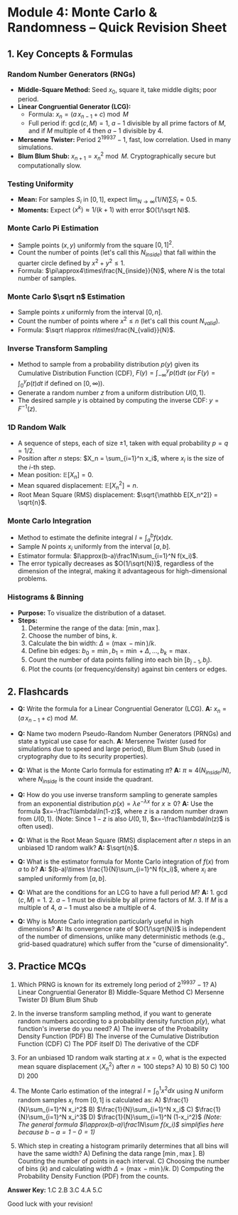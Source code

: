 # Module 4: Monte Carlo & Randomness – Quick Revision Sheet

## 1. Key Concepts & Formulas

### Random Number Generators (RNGs)
* **Middle-Square Method:** Seed $x_0$, square it, take middle digits; poor period.
* **Linear Congruential Generator (LCG):**
    * Formula: $x_n = (a\,x_{n-1} + c) \bmod M$
    * Full period if: $\gcd(c,M)=1$, $a-1$ divisible by all prime factors of $M$, and if $M$ multiple of 4 then $a-1$ divisible by 4.
* **Mersenne Twister:** Period $2^{19937}-1$, fast, low correlation. Used in many simulations.
* **Blum Blum Shub:** $x_{n+1}=x_n^2\bmod M$. Cryptographically secure but computationally slow.

### Testing Uniformity
* **Mean:** For samples $S_i$ in $[0,1]$, expect $\lim_{N\to\infty}(1/N)\sum S_i = 0.5$.
* **Moments:** Expect $\langle x^k\rangle\approx1/(k+1)$ with error $O(1/\sqrt N)$.

### Monte Carlo Pi Estimation
* Sample points $(x,y)$ uniformly from the square $[0,1]^2$.
* Count the number of points (let's call this $N_{inside}$) that fall within the quarter circle defined by $x^2+y^2\le1$.
* Formula: $\pi\approx4\times\frac{N_{inside}}{N}$, where $N$ is the total number of samples.

### Monte Carlo $\sqrt n$ Estimation
* Sample points $x$ uniformly from the interval $[0,n]$.
* Count the number of points where $x^2\le n$ (let's call this count $N_{valid}$).
* Formula: $\sqrt n\approx n\times\frac{N_{valid}}{N}$.

### Inverse Transform Sampling
* Method to sample from a probability distribution $p(y)$ given its Cumulative Distribution Function (CDF), $F(y)=\int_{-\infty}^y p(t)dt$ (or $F(y)=\int_{0}^y p(t)dt$ if defined on $[0, \infty)$).
* Generate a random number $z$ from a uniform distribution $U(0,1)$.
* The desired sample $y$ is obtained by computing the inverse CDF: $y=F^{-1}(z)$.

### 1D Random Walk
* A sequence of steps, each of size $\pm1$, taken with equal probability $p=q=1/2$.
* Position after $n$ steps: $X_n = \sum_{i=1}^n x_i$, where $x_i$ is the size of the $i$-th step.
* Mean position: $\mathbb E[X_n]=0$.
* Mean squared displacement: $\mathbb E[X_n^2]=n$.
* Root Mean Square (RMS) displacement: $\sqrt{\mathbb E[X_n^2]} = \sqrt{n}$.

### Monte Carlo Integration
* Method to estimate the definite integral $I=\int_a^b f(x)dx$.
* Sample $N$ points $x_i$ uniformly from the interval $[a,b]$.
* Estimator formula: $I\approx(b-a)\frac1N\sum_{i=1}^N f(x_i)$.
* The error typically decreases as $O(1/\sqrt{N})$, regardless of the dimension of the integral, making it advantageous for high-dimensional problems.

### Histograms & Binning
* **Purpose:** To visualize the distribution of a dataset.
* **Steps:**
    1.  Determine the range of the data: $[\min, \max]$.
    2.  Choose the number of bins, $k$.
    3.  Calculate the bin width: $\Delta = (\max-\min)/k$.
    4.  Define bin edges: $b_0=\min, b_1=\min+\Delta, \dots, b_k=\max$.
    5.  Count the number of data points falling into each bin $[b_{j-1}, b_j)$.
    6.  Plot the counts (or frequency/density) against bin centers or edges.

## 2. Flashcards

* **Q:** Write the formula for a Linear Congruential Generator (LCG).
    **A:** $x_n=(a\,x_{n-1}+c)\bmod M$.

* **Q:** Name two modern Pseudo-Random Number Generators (PRNGs) and state a typical use case for each.
    **A:** Mersenne Twister (used for simulations due to speed and large period), Blum Blum Shub (used in cryptography due to its security properties).

* **Q:** What is the Monte Carlo formula for estimating $\pi$?
    **A:** $\pi\approx4(N_{inside}/N)$, where $N_{inside}$ is the count inside the quadrant.

* **Q:** How do you use inverse transform sampling to generate samples from an exponential distribution $p(x)=\lambda e^{-\lambda x}$ for $x \ge 0$?
    **A:** Use the formula $x=-\frac1\lambda\ln(1-z)$, where $z$ is a random number drawn from $U(0,1)$. (Note: Since $1-z$ is also $U(0,1)$, $x=-\frac1\lambda\ln(z)$ is often used).

* **Q:** What is the Root Mean Square (RMS) displacement after $n$ steps in an unbiased 1D random walk?
    **A:** $\sqrt{n}$.

* **Q:** What is the estimator formula for Monte Carlo integration of $f(x)$ from $a$ to $b$?
    **A:** $(b-a)\times \frac{1}{N}\sum_{i=1}^N f(x_i)$, where $x_i$ are sampled uniformly from $[a,b]$.

* **Q:** What are the conditions for an LCG to have a full period $M$?
    **A:** 1. $\gcd(c,M)=1$. 2. $a-1$ must be divisible by all prime factors of $M$. 3. If $M$ is a multiple of 4, $a-1$ must also be a multiple of 4.

* **Q:** Why is Monte Carlo integration particularly useful in high dimensions?
    **A:** Its convergence rate of $O(1/\sqrt{N})$ is independent of the number of dimensions, unlike many deterministic methods (e.g., grid-based quadrature) which suffer from the "curse of dimensionality".

## 3. Practice MCQs

1.  Which PRNG is known for its extremely long period of $2^{19937}-1$?
    A) Linear Congruential Generator
    B) Middle-Square Method
    C) Mersenne Twister
    D) Blum Blum Shub

2.  In the inverse transform sampling method, if you want to generate random numbers according to a probability density function $p(y)$, what function's inverse do you need?
    A) The inverse of the Probability Density Function (PDF)
    B) The inverse of the Cumulative Distribution Function (CDF)
    C) The PDF itself
    D) The derivative of the CDF

3.  For an unbiased 1D random walk starting at $x=0$, what is the expected mean square displacement $\langle X_n^2\rangle$ after $n=100$ steps?
    A) 10
    B) 50
    C) 100
    D) 200

4.  The Monte Carlo estimation of the integral $I=\int_0^1 x^2 dx$ using $N$ uniform random samples $x_i$ from $[0,1]$ is calculated as:
    A) $\frac{1}{N}\sum_{i=1}^N x_i^2$
    B) $\frac{1}{N}\sum_{i=1}^N x_i$
    C) $\frac{1}{N}\sum_{i=1}^N x_i^3$
    D) $\frac{1}{N}\sum_{i=1}^N (1-x_i^2)$
    *(Note: The general formula $I\approx(b-a)\frac1N\sum f(x_i)$ simplifies here because $b-a = 1-0 = 1$)*

5.  Which step in creating a histogram primarily determines that all bins will have the same width?
    A) Defining the data range $[\min, \max]$.
    B) Counting the number of points in each interval.
    C) Choosing the number of bins ($k$) and calculating width $\Delta = (\max-\min)/k$.
    D) Computing the Probability Density Function (PDF) from the counts.

**Answer Key:** 1.C  2.B  3.C  4.A  5.C

Good luck with your revision!
